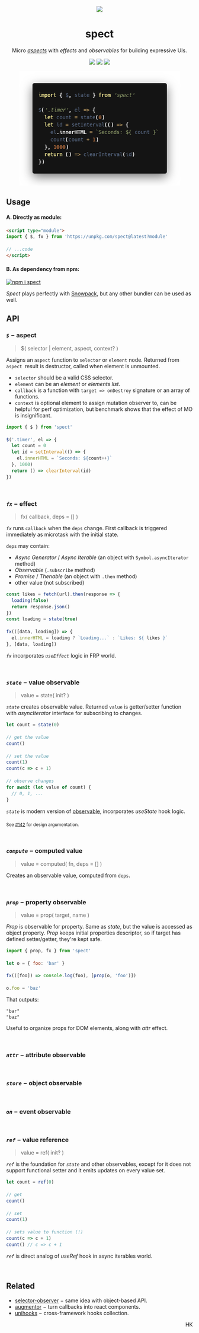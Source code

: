 <div align="center"><img src="https://avatars3.githubusercontent.com/u/53097200?s=200&v=4" width=108 /></div>
<p align="center"><h1 align="center">spect</h1></p>
<p align="center">
  Micro <a href="https://en.wikipedia.org/wiki/Aspect-oriented_programming"><em>aspects</em></a> with <em>effects</em> and <em>observables</em> for building expressive UIs.<br/>
  <!-- Build reactive UIs with rules, similar to CSS.<br/> -->
  <!-- Each rule specifies an <em>aspect</em> function, carrying a piece of logic.<br/> -->
</p>
<p align="center">
  <img src="https://img.shields.io/badge/stability-experimental-yellow"/>
  <a href="https://travis-ci.org/spectjs/spect"><img src="https://travis-ci.org/spectjs/spect.svg?branch=master"/></a>
  <img src="https://img.shields.io/badge/size-%E2%89%A4%E2%80%892.1kb-brightgreen"/>
</p>

<p align="center"><img src="/timer.png" width="435"/></p>

## Usage

#### A. Directly as module:

```html
<script type="module">
import { $, fx } from 'https://unpkg.com/spect@latest?module'

// ...code
</script>
```

#### B. As dependency from npm:

[![npm i spect](https://nodei.co/npm/spect.png?mini=true)](https://npmjs.org/package/spect/)

_Spect_ plays perfectly with [Snowpack](https://www.snowpack.dev/), but any other bundler can be used as well.

<!--
## Usage

_Spect_ makes no guess at store provider, actions, renderer or tooling setup, that by can be used with different flavors, from vanilla to sugared frameworks.

#### Vanilla

```js
import { $ } from 'spect'

$('.timer', el => {
  let count = 0
  let id = setInterval(() => {
    el.innerHTML = `Seconds: ${count++}`
  }, 1000)
  return () => clearInterval(id)
})
```

<p><a href="https://codesandbox.io/s/a-stateful-aspect-9pbji">Open in sandbox</a></p>
-->

<!--

#### React-less hooks

```js
import $ from 'spect'
import * as augmentor from 'augmentor'
import hooked from 'enhook'
import setHooks, { useState, useEffect } from 'unihooks'

// init hooks
enhook.use(augmentor)
setHooks(augmentor)

$('#timer', hooked(el => {
  let [count, setCount] = useState(0)
  useEffect(() => {
    let interval = setInterval(() => setCount(count => count + 1), 1000)
    return () => clearInterval(interval)
  }, [])
  el.textContent = `Seconds: ${count}`
}))
```

#### Microfrontends

Pending...

#### Aspect-Oriented DOM

Pending...

-->

## API

### _`$`_ − aspect

> $( selector | element, aspect, context? )

Assigns an `aspect` function to `selector` or `element` node. Returned from `aspect `result is destructor, called when element is unmounted.

* `selector` should be a valid CSS selector.
* `element` can be an _element_ or _elements list_.
* `callback` is a function with `target => onDestroy` signature or an array of functions.
* `context` is optional element to assign mutation observer to, can be helpful for perf optimization, but benchmark shows that the effect of MO is insignificant.

```js
import { $ } from 'spect'

$('.timer', el => {
  let count = 0
  let id = setInterval(() => {
    el.innerHTML = `Seconds: ${count++}`
  }, 1000)
  return () => clearInterval(id)
})
```

<br/>

### _`fx`_ − effect

> fx( callback, deps = [] )

_`fx`_ runs `callback` when the `deps` change. First callback is triggered immediately as microtask with the initial state.

`deps` may contain:
* _Async Generator_ / _Async Iterable_ (an object with `Symbol.asyncIterator` method)
* _Observable_ (`.subscribe` method)
* _Promise_ / _Thenable_ (an object with `.then` method)
* other value (not subscribed)

```js
const likes = fetch(url).then(response => {
  loading(false)
  return response.json()
})
const loading = state(true)

fx(([data, loading]) => {
  el.innerHTML = loading ? `Loading...` : `Likes: ${ likes }`
}, [data, loading])
```

_`fx`_ incorporates _`useEffect`_ logic in FRP world.

<br/>

### _`state`_ − value observable

> value = state( init? )

_`state`_ creates observable value. Returned `value` is getter/setter function with _asyncIterator_ interface for subscribing to changes.

```js
let count = state(0)

// get the value
count()

// set the value
count(1)
count(c => c + 1)

// observe changes
for await (let value of count) {
  // 0, 1, ...
}
```

_`state`_ is modern version of [observable](https://ghub.io/observable), incorporates _useState_ hook logic.

<sub>See <a href="https://github.com/spectjs/spect/issues/142">#142</a> for design argumentation.</sub>

<br/>

### _`compute`_ − computed value

> value = computed( fn, deps = [] )

Creates an observable value, computed from `deps`.

<br/>

### _`prop`_ − property observable

> value = prop( target, name )

_Prop_ is observable for property. Same as _state_, but the value is accessed as object property. _Prop_ keeps initial properties descriptor, so if target has defined setter/getter, they're kept safe.

```js
import { prop, fx } from 'spect'

let o = { foo: 'bar' }

fx(([foo]) => console.log(foo), [prop(o, 'foo')])

o.foo = 'baz'
```

That outputs:
```
"bar"
"baz"
```

Useful to organize props for DOM elements, along with _attr_ effect.

<br/>

### _`attr`_ − attribute observable

<br/>

### _`store`_ − object observable

<br/>

### _`on`_ − event observable

<br/>

### _`ref`_ − value reference

> value = ref( init? )

_`ref`_ is the foundation for _`state`_ and other observables, except for it does not support functional setter and it emits updates on every value set.

```js
let count = ref(0)

// get
count()

// set
count(1)

// sets value to function (!)
count(c => c + 1)
count() // c => c + 1
```

_`ref`_ is direct analog of _useRef_ hook in async iterables world.

<br/>


<!-- Best of React, jQuery and RxJS worlds in tiny tool. -->

## Related

* [selector-observer](https://ghub.io/selector-observer) − same idea with object-based API.
* [augmentor](https://ghub.io/augmentor) − turn callbacks into react components.
* [unihooks](https://ghub.io/unihooks) − cross-framework hooks collection.

<p align="right">HK</p>
